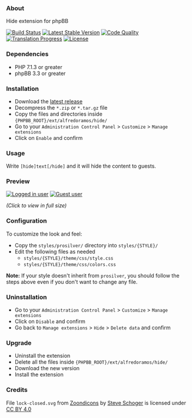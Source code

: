 ### About

Hide extension for phpBB

[![Build Status](https://img.shields.io/travis/com/AlfredoRamos/phpbb-ext-hide.svg?style=flat-square)](https://travis-ci.com/AlfredoRamos/phpbb-ext-hide)
[![Latest Stable Version](https://img.shields.io/github/tag/AlfredoRamos/phpbb-ext-hide.svg?label=stable&style=flat-square)](https://github.com/AlfredoRamos/phpbb-ext-hide/releases)
[![Code Quality](https://img.shields.io/codefactor/grade/github/AlfredoRamos/phpbb-ext-hide.svg?style=flat-square)](https://www.codefactor.io/repository/github/alfredoramos/phpbb-ext-hide)
[![Translation Progress](https://badges.crowdin.net/phpbb-ext-hide/localized.svg)](https://crowdin.com/project/phpbb-ext-hide)
[![License](https://img.shields.io/github/license/AlfredoRamos/phpbb-ext-hide.svg?style=flat-square)](https://raw.githubusercontent.com/AlfredoRamos/phpbb-ext-hide/master/license.txt)

### Dependencies

- PHP 7.1.3 or greater
- phpBB 3.3 or greater

### Installation

- Download the [latest release](https://github.com/AlfredoRamos/phpbb-ext-hide/releases)
- Decompress the `*.zip` or `*.tar.gz` file
- Copy the files and directories inside `{PHPBB_ROOT}/ext/alfredoramos/hide/`
- Go to your `Administration Control Panel` > `Customize` > `Manage extensions`
- Click on `Enable` and confirm

### Usage

Write `[hide]text[/hide]`  and it will hide the content to guests.

### Preview

[![Logged in user](https://i.imgur.com/OajNWkct.png)](https://i.imgur.com/OajNWkc.png) [![Guest user](https://i.imgur.com/xDbK3oUt.png)](https://i.imgur.com/xDbK3oU.png)


*(Click to view in full size)*

### Configuration

To customize the look and feel:

- Copy the `styles/prosilver/` directory into `styles/{STYLE}/`
- Edit the following files as needed
	- `styles/{STYLE}/theme/css/style.css`
	- `styles/{STYLE}/theme/css/colors.css`

**Note:** If your style doesn't inherit from `prosilver`, you should follow the steps above even if you don't want to change any file.

### Uninstallation

- Go to your `Administration Control Panel` > `Customize` > `Manage extensions`
- Click on `Disable` and confirm
- Go back to `Manage extensions` > `Hide` > `Delete data` and confirm

### Upgrade

- Uninstall the extension
- Delete all the files inside `{PHPBB_ROOT}/ext/alfredoramos/hide/`
- Download the new version
- Install the extension

### Credits

File `lock-closed.svg` from [Zoondicons](https://www.zondicons.com/) by [Steve Schoger](https://twitter.com/steveschoger) is licensed under [CC BY 4.0](https://creativecommons.org/licenses/by/4.0/)
